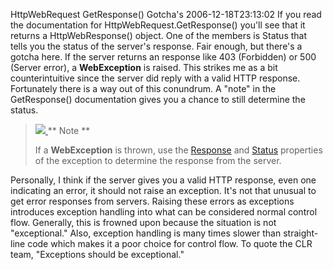 HttpWebRequest GetResponse() Gotcha's
2006-12-18T23:13:02
If you read the documentation for HttpWebRequest.GetResponse() you'll see that it returns a HttpWebResponse() object. One of the members is Status that tells you the status of the server's response. Fair enough, but there's a gotcha here. If the server returns an response like 403 (Forbidden) or 500 (Server error), a **WebException** is raised. This strikes me as a bit counterintuitive since the server did reply with a valid HTTP response. Fortunately there is a way out of this conundrum. A "note" in the GetResponse() documentation gives you a chance to still determine the status.

> [ ![](http://mike-ward.net/content/images/blog/WindowsLiveWriter/HttpWebRequest.GetResponseGotchas_BC87/note_thumb.png) ](http://mike-ward.net/content/images/blog/WindowsLiveWriter/HttpWebRequest.GetResponseGotchas_BC87/note2.png) ** Note **
> 
> If a **WebException** is thrown, use the [Response](ms-help://ms.msdnqtr.v80.en/P_System_Net_WebException_Response.htm) and [Status](ms-help://ms.msdnqtr.v80.en/P_System_Net_WebException_Status.htm) properties of the exception to determine the response from the server.

Personally, I think if the server gives you a valid HTTP response, even one indicating an error, it should not raise an exception. It's not that unusual to get error responses from servers. Raising these errors as exceptions introduces exception handling into what can be considered normal control flow. Generally, this is frowned upon because the situation is not "exceptional." Also, exception handling is many times slower than straight-line code which makes it a poor choice for control flow. To quote the CLR team, "Exceptions should be exceptional."
